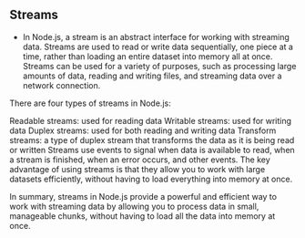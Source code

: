 ## Streams 

- In Node.js, a stream is an abstract interface for working with streaming data. Streams are used to read or write data sequentially, one piece at a time, rather than loading an entire dataset into memory all at once. Streams can be used for a variety of purposes, such as processing large amounts of data, reading and writing files, and streaming data over a network connection.

There are four types of streams in Node.js:

Readable streams: used for reading data
Writable streams: used for writing data
Duplex streams: used for both reading and writing data
Transform streams: a type of duplex stream that transforms the data as it is being read or written
Streams use events to signal when data is available to read, when a stream is finished, when an error occurs, and other events. The key advantage of using streams is that they allow you to work with large datasets efficiently, without having to load everything into memory at once.

In summary, streams in Node.js provide a powerful and efficient way to work with streaming data by allowing you to process data in small, manageable chunks, without having to load all the data into memory at once.
